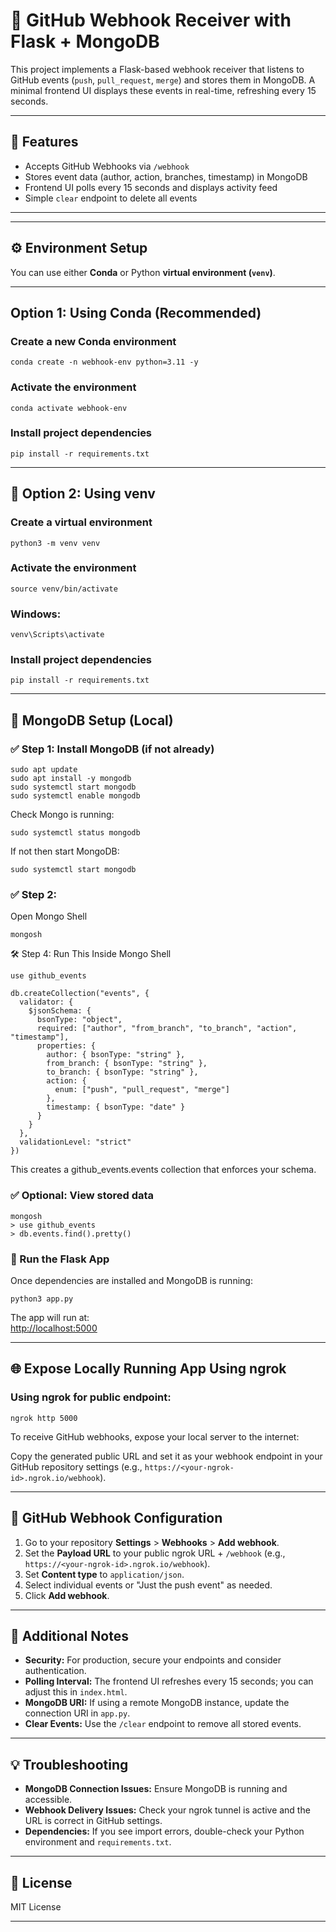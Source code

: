 
# 🚀 GitHub Webhook Receiver with Flask + MongoDB

This project implements a Flask-based webhook receiver that listens to GitHub events (`push`, `pull_request`, `merge`) and stores them in MongoDB. A minimal frontend UI displays these events in real-time, refreshing every 15 seconds.

---

## 🧱 Features

- Accepts GitHub Webhooks via `/webhook`
- Stores event data (author, action, branches, timestamp) in MongoDB
- Frontend UI polls every 15 seconds and displays activity feed
- Simple `clear` endpoint to delete all events

---





---

## ⚙️ Environment Setup

You can use either **Conda** or Python **virtual environment (`venv`)**.

---

##  Option 1: Using Conda (Recommended)

### Create a new Conda environment
```
conda create -n webhook-env python=3.11 -y
```
### Activate the environment
```
conda activate webhook-env

```

### Install project dependencies
```
pip install -r requirements.txt

```
---

## 🔹 Option 2: Using venv

### Create a virtual environment
```
python3 -m venv venv
```

### Activate the environment
```
source venv/bin/activate
```

### Windows: 
```
venv\Scripts\activate
```

### Install project dependencies
```
pip install -r requirements.txt

```
---

## 🔌 MongoDB Setup (Local)

### ✅ Step 1: Install MongoDB (if not already)

```
sudo apt update
sudo apt install -y mongodb
sudo systemctl start mongodb
sudo systemctl enable mongodb

```
Check Mongo is running:

```
sudo systemctl status mongodb

```
If not then start MongoDB:

```
sudo systemctl start mongodb

```
### ✅ Step 2: 

Open Mongo Shell

```
mongosh

```
🛠 Step 4: Run This Inside Mongo Shell

```
use github_events

db.createCollection("events", {
  validator: {
    $jsonSchema: {
      bsonType: "object",
      required: ["author", "from_branch", "to_branch", "action", "timestamp"],
      properties: {
        author: { bsonType: "string" },
        from_branch: { bsonType: "string" },
        to_branch: { bsonType: "string" },
        action: {
          enum: ["push", "pull_request", "merge"]
        },
        timestamp: { bsonType: "date" }
      }
    }
  },
  validationLevel: "strict"
})

```
This creates a github_events.events collection that enforces your schema.

### ✅ Optional: View stored data

```
mongosh
> use github_events
> db.events.find().pretty()
```

### 🚀 Run the Flask App

Once dependencies are installed and MongoDB is running:

```
python3 app.py

```


The app will run at:  
[http://localhost:5000](http://localhost:5000)

---

## 🌐 Expose Locally Running App Using ngrok
### Using ngrok for public endpoint:
```
ngrok http 5000

```
To receive GitHub webhooks, expose your local server to the internet:








Copy the generated public URL and set it as your webhook endpoint in your GitHub repository settings (e.g., `https://<your-ngrok-id>.ngrok.io/webhook`).

---

## 🔑 GitHub Webhook Configuration

1. Go to your repository **Settings** > **Webhooks** > **Add webhook**.
2. Set the **Payload URL** to your public ngrok URL + `/webhook` (e.g., `https://<your-ngrok-id>.ngrok.io/webhook`).
3. Set **Content type** to `application/json`.
4. Select individual events or "Just the push event" as needed.
5. Click **Add webhook**.

---

## 📝 Additional Notes

- **Security:** For production, secure your endpoints and consider authentication.
- **Polling Interval:** The frontend UI refreshes every 15 seconds; you can adjust this in `index.html`.
- **MongoDB URI:** If using a remote MongoDB instance, update the connection URI in `app.py`.
- **Clear Events:** Use the `/clear` endpoint to remove all stored events.

---

## 💡 Troubleshooting

- **MongoDB Connection Issues:** Ensure MongoDB is running and accessible.
- **Webhook Delivery Issues:** Check your ngrok tunnel is active and the URL is correct in GitHub settings.
- **Dependencies:** If you see import errors, double-check your Python environment and `requirements.txt`.

---

## 📜 License

MIT License

---



